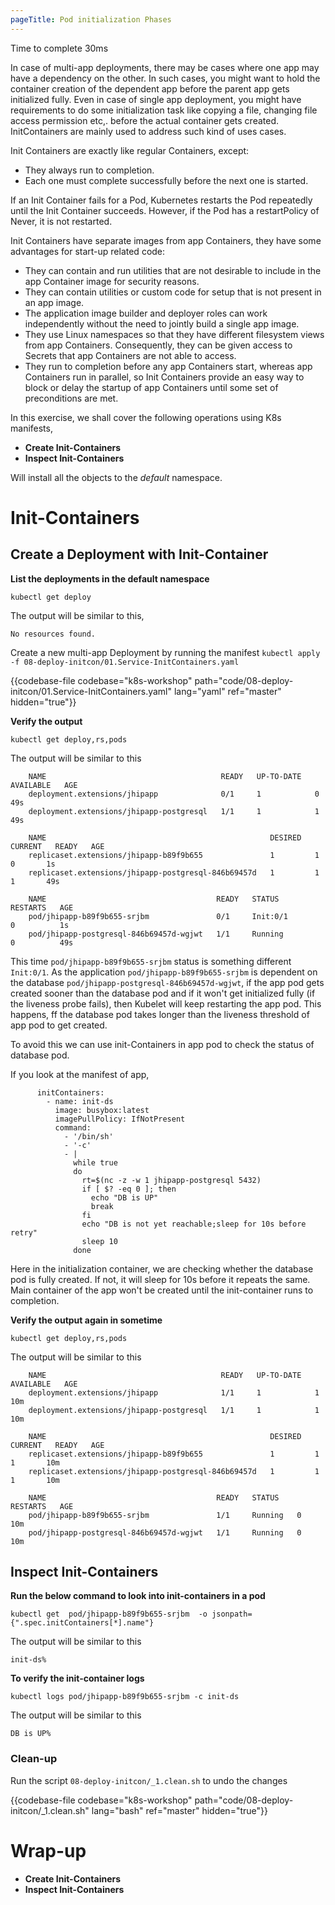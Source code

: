 ```yaml
---
pageTitle: Pod initialization Phases
---
```


<md-icon class="fa fa-clock-o fa-lg" aria-hidden="true"></md-icon> Time to complete 30ms

In case of multi-app deployments, there may be cases where one app may have a dependency on the other. In such cases, you might want to hold the container creation of the dependent app before the parent app gets initialized fully. 
Even in case of single app deployment, you might have requirements to do some initialization task like copying a file, changing file access permission etc,. before the actual container gets created. InitContainers are mainly used to address 
such kind of uses cases.
  
<i class="fa fa-info-circle fa-lg" aria-hidden="true" style="color:dark-blue"></i>
Init Containers are exactly like regular Containers, except:

- They always run to completion.
- Each one must complete successfully before the next one is started.

If an Init Container fails for a Pod, Kubernetes restarts the Pod repeatedly until the Init Container succeeds. However, if the Pod has a restartPolicy of Never, it is not restarted.

Init Containers have separate images from app Containers, they have some advantages for start-up related code:

- They can contain and run utilities that are not desirable to include in the app Container image for security reasons.
- They can contain utilities or custom code for setup that is not present in an app image.
- The application image builder and deployer roles can work independently without the need to jointly build a single app image.
- They use Linux namespaces so that they have different filesystem views from app Containers. Consequently, they can be given access to Secrets that app Containers are not able to access.
- They run to completion before any app Containers start, whereas app Containers run in parallel, so Init Containers provide an easy way to block or delay the startup of app Containers until some set of preconditions are met.


In this exercise, we shall cover the following operations using K8s
manifests,

<ul class="fa-ul">
  <li><i class="fa-li fa fa-square"></i><b>Create Init-Containers</b></li>
  <li><i class="fa-li fa fa-square"></i><b>Inspect Init-Containers</b></li>
</ul>

<i class="fa fa-info-circle" aria-hidden="true"></i> Will install all the objects to the *default* namespace.

# Init-Containers

## Create a Deployment with Init-Container

**List the deployments in the default namespace**

``` go-cli
kubectl get deploy
```

<i class="fa fa-spinner fa-pulse fa-fw"></i>
The output will be similar to this,

    No resources found.

Create a new multi-app Deployment by running the manifest <i class="fa fa-check-circle" aria-hidden="true" style="color:green"></i> `kubectl apply -f 08-deploy-initcon/01.Service-InitContainers.yaml`

{{codebase-file codebase="k8s-workshop" path="code/08-deploy-initcon/01.Service-InitContainers.yaml" lang="yaml" ref="master" hidden="true"}}

**Verify the output**

    kubectl get deploy,rs,pods

<i class="fa fa-spinner fa-pulse fa-fw"></i>
The output will be similar to this

```
    NAME                                       READY   UP-TO-DATE   AVAILABLE   AGE
    deployment.extensions/jhipapp              0/1     1            0           49s
    deployment.extensions/jhipapp-postgresql   1/1     1            1           49s
    
    NAME                                                  DESIRED   CURRENT   READY   AGE
    replicaset.extensions/jhipapp-b89f9b655               1         1         0       1s
    replicaset.extensions/jhipapp-postgresql-846b69457d   1         1         1       49s
    
    NAME                                      READY   STATUS                  RESTARTS   AGE
    pod/jhipapp-b89f9b655-srjbm               0/1     Init:0/1                0          1s
    pod/jhipapp-postgresql-846b69457d-wgjwt   1/1     Running                 0          49s
```

This time `pod/jhipapp-b89f9b655-srjbm` status is something different `Init:0/1`. As the application `pod/jhipapp-b89f9b655-srjbm` is dependent on the
database `pod/jhipapp-postgresql-846b69457d-wgjwt`, if the app pod gets created sooner than the database pod and if it won't get initialized fully (if the liveness probe fails), then
Kubelet will keep restarting the app pod. This happens, ff the database pod takes longer than the liveness threshold of app pod to get created.

To avoid this we can use init-Containers in app pod to check the status of database pod.

If you look at the manifest of app,

```
      initContainers:
        - name: init-ds
          image: busybox:latest
          imagePullPolicy: IfNotPresent
          command:
            - '/bin/sh'
            - '-c'
            - |
              while true
              do
                rt=$(nc -z -w 1 jhipapp-postgresql 5432)
                if [ $? -eq 0 ]; then
                  echo "DB is UP"
                  break
                fi
                echo "DB is not yet reachable;sleep for 10s before retry"
                sleep 10
              done
```

Here in the initialization container, we are checking whether the database pod is fully created. If not, it will sleep for 10s before it repeats the same. Main container of the app won't be created until the init-container runs to completion. 

**Verify the output again in sometime**

    kubectl get deploy,rs,pods

<i class="fa fa-spinner fa-pulse fa-fw"></i>
The output will be similar to this

```
    NAME                                       READY   UP-TO-DATE   AVAILABLE   AGE
    deployment.extensions/jhipapp              1/1     1            1           10m
    deployment.extensions/jhipapp-postgresql   1/1     1            1           10m
    
    NAME                                                  DESIRED   CURRENT   READY   AGE
    replicaset.extensions/jhipapp-b89f9b655               1         1         1       10m
    replicaset.extensions/jhipapp-postgresql-846b69457d   1         1         1       10m
    
    NAME                                      READY   STATUS    RESTARTS   AGE
    pod/jhipapp-b89f9b655-srjbm               1/1     Running   0          10m
    pod/jhipapp-postgresql-846b69457d-wgjwt   1/1     Running   0          10m
```

## Inspect Init-Containers

**Run the below command to look into init-containers in a pod**

`kubectl get  pod/jhipapp-b89f9b655-srjbm  -o jsonpath={".spec.initContainers[*].name"}` 

<i class="fa fa-spinner fa-pulse fa-fw"></i>
The output will be similar to this

`init-ds%`

**To verify the init-container logs**

`kubectl logs pod/jhipapp-b89f9b655-srjbm -c init-ds`

<i class="fa fa-spinner fa-pulse fa-fw"></i>
The output will be similar to this

`DB is UP%`

### Clean-up

Run the script <i class="fa fa-undo" aria-hidden="true" style="color:red"></i> `08-deploy-initcon/_1.clean.sh` to undo the changes

{{codebase-file codebase="k8s-workshop" path="code/08-deploy-initcon/_1.clean.sh" lang="bash" ref="master" hidden="true"}}

# Wrap-up
<ul class="fa-ul">
  <li><i class="fa-li fa fa-check-square"></i><b>Create Init-Containers</b></li>
  <li><i class="fa-li fa fa-check-square"></i><b>Inspect Init-Containers</b></li>
</ul>
